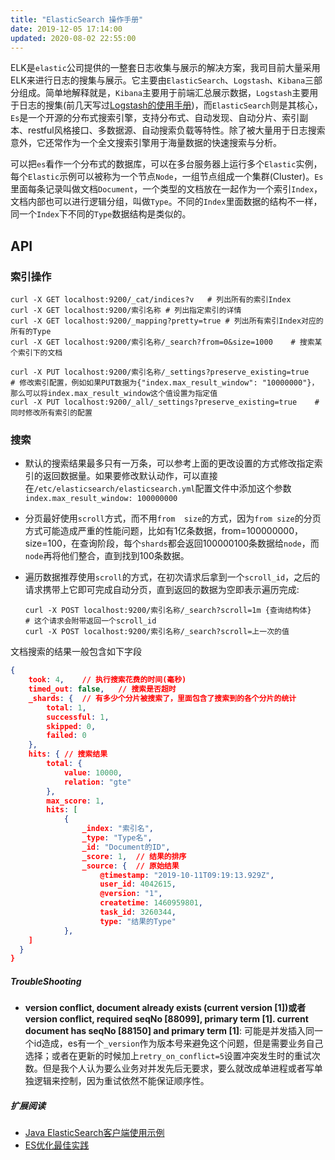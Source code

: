 ```yaml
---
title: "ElasticSearch 操作手册"
date: 2019-12-05 17:14:00
updated: 2020-08-02 22:55:00
---
```

ELK是`elastic`公司提供的一整套日志收集与展示的解决方案，我司目前大量采用ELK来进行日志的搜集与展示。它主要由`ElasticSearch`、`Logstash`、`Kibana`三部分组成。简单地解释就是，`Kibana`主要用于前端汇总展示数据，`Logstash`主要用于日志的搜集(前几天写过[Logstash的使用手册](https://haofly.net/logstash/))，而`ElasticSearch`则是其核心，`Es`是一个开源的分布式搜索引擎，支持分布式、自动发现、自动分片、索引副本、restful风格接口、多数据源、自动搜索负载等特性。除了被大量用于日志搜索意外，它还常作为一个全文搜索引擎用于海量数据的快速搜索与分析。

可以把`es`看作一个分布式的数据库，可以在多台服务器上运行多个`Elastic`实例，每个`Elastic`示例可以被称为一个节点`Node`，一组节点组成一个集群(Cluster)。`Es`里面每条记录叫做文档`Document`，一个类型的文档放在一起作为一个索引`Index`，文档内部也可以进行逻辑分组，叫做`Type`。不同的`Index`里面数据的结构不一样，同一个`Index`下不同的`Type`数据结构是类似的。

## API

### 索引操作

<!--more-->

```shell
curl -X GET localhost:9200/_cat/indices?v	# 列出所有的索引Index
curl -X GET localhost:9200/索引名称	# 列出指定索引的详情
curl -X GET localhost:9200/_mapping?pretty=true # 列出所有索引Index对应的所有的Type
curl -X GET localhost:9200/索引名称/_search?from=0&size=1000	# 搜索某个索引下的文档

curl -X PUT localhost:9200/索引名称/_settings?preserve_existing=true	# 修改索引配置，例如如果PUT数据为{"index.max_result_window": "10000000"}，那么可以将index.max_result_window这个值设置为指定值
curl -X PUT localhost:9200/_all/_settings?preserve_existing=true	# 同时修改所有索引的配置
```

### 搜索

- 默认的搜索结果最多只有一万条，可以参考上面的更改设置的方式修改指定索引的返回数据量。如果要修改默认动作，可以直接在`/etc/elasticsearch/elasticsearch.yml`配置文件中添加这个参数`index.max_result_window: 100000000`

- 分页最好使用`scroll`方式，而不用`from  size`的方式，因为`from size`的分页方式可能造成严重的性能问题，比如有1亿条数据，from=100000000，size=100，在查询阶段，每个`shards`都会返回100000100条数据给`node`，而`node`再将他们整合，直到找到100条数据。

- 遍历数据推荐使用`scroll`的方式，在初次请求后拿到一个`scroll_id`，之后的请求携带上它即可完成自动分页，直到返回的数据为空即表示遍历完成:

  ```shell
  curl -X POST localhost:9200/索引名称/_search?scroll=1m {查询结构体}	# 这个请求会附带返回一个scroll_id
  curl -X POST localhost:9200/索引名称/_search?scroll=上一次的值
  ```

文档搜索的结果一般包含如下字段

```json
{
	took: 4,	// 执行搜索花费的时间(毫秒)
	timed_out: false,	// 搜索是否超时
	_shards: {	// 有多少个分片被搜索了，里面包含了搜索到的各个分片的统计
		total: 1,
		successful: 1,
		skipped: 0,
		failed: 0
	},
	hits: {	// 搜索结果
		total: {
			value: 10000,
			relation: "gte"
		},
		max_score: 1,
		hits: [
			{
				_index: "索引名",
				_type: "Type名",
				_id: "Document的ID",
				_score: 1,	// 结果的排序
				_source: {	// 原始结果
					@timestamp: "2019-10-11T09:19:13.929Z",
					user_id: 4042615,
					@version: "1",
					createtime: 1460959801,
					task_id: 3260344,
					type: "结果的Type"
			},
    ]
  }
}
```

##### TroubleShooting

- **version conflict, document already exists (current version [1])或者version conflict, required seqNo [88099], primary term [1]. current document has seqNo [88150] and primary term [1]**: 可能是并发插入同一个id造成，es有一个`_version`作为版本号来避免这个问题，但是需要业务自己选择；或者在更新的时候加上`retry_on_conflict=5`设置冲突发生时的重试次数。但是我个人认为要么业务对并发先后无要求，要么就改成单进程或者写单独逻辑来控制，因为重试依然不能保证顺序性。

##### 扩展阅读

- [Java ElasticSearch客户端使用示例](https://haofly.net/java-es/)
- [ES优化最佳实践](https://www.jianshu.com/p/883325b7bbda?hmsr=toutiao.io&utm_medium=toutiao.io&utm_source=toutiao.io)